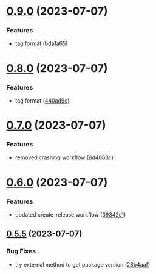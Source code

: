 # [0.9.0](https://github.com/henrynoowah/blog/compare/v0.8.0...v0.9.0) (2023-07-07)


### Features

* tag format ([bda1a65](https://github.com/henrynoowah/blog/commit/bda1a653cb011be9067a170ca254ba17e763bf65))



# [0.8.0](https://github.com/henrynoowah/blog/compare/v0.7.0...v0.8.0) (2023-07-07)


### Features

* tag format ([440ad9c](https://github.com/henrynoowah/blog/commit/440ad9c39e92457c3ab4300e0f5cbbb16711c841))



# [0.7.0](https://github.com/henrynoowah/blog/compare/v0.6.0...v0.7.0) (2023-07-07)


### Features

* removed crashing workflow ([6d4063c](https://github.com/henrynoowah/blog/commit/6d4063c382dfd4b6cfc8d5310d9ac36a3977c10f))



# [0.6.0](https://github.com/henrynoowah/blog/compare/v0.5.5...v0.6.0) (2023-07-07)


### Features

* updated create-release workflow ([39342c1](https://github.com/henrynoowah/blog/commit/39342c16d25e3e33ec2bd4cb3102744290445033))



## [0.5.5](https://github.com/henrynoowah/blog/compare/v0.5.4...v0.5.5) (2023-07-07)


### Bug Fixes

* try external method to get package version ([28b4aaf](https://github.com/henrynoowah/blog/commit/28b4aaf7854a38c68d98d9d254ce4a0992993850))



